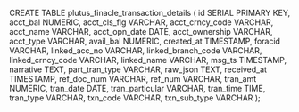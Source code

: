 CREATE TABLE plutus_finacle_transaction_details (
  id SERIAL PRIMARY KEY,
  acct_bal NUMERIC,
  acct_cls_flg VARCHAR,
  acct_crncy_code VARCHAR,
  acct_name VARCHAR,
  acct_opn_date DATE,
  acct_ownership VARCHAR,
  acct_type VARCHAR,
  avail_bal NUMERIC,
  created_at TIMESTAMP,
  foracid VARCHAR,
  linked_acc_no VARCHAR,
  linked_branch_code VARCHAR,
  linked_crncy_code VARCHAR,
  linked_name VARCHAR,
  msg_ts TIMESTAMP,
  narrative TEXT,
  part_tran_type VARCHAR,
  raw_json TEXT,
  received_at TIMESTAMP,
  ref_doc_num VARCHAR,
  ref_num VARCHAR,
  tran_amt NUMERIC,
  tran_date DATE,
  tran_particular VARCHAR,
  tran_time TIME,
  tran_type VARCHAR,
  txn_code VARCHAR,
  txn_sub_type VARCHAR
);

